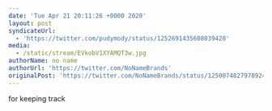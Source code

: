 ```yaml
---
date: 'Tue Apr 21 20:11:26 +0000 2020'
layout: post
syndicateUrl:
  - 'https://twitter.com/pudymody/status/1252691435608039428'
media:
  - /static/stream/EVkobV1XYAMQT3w.jpg
authorName: no name
authorUrl: 'https://twitter.com/NoNameBrands'
originalPost: 'https://twitter.com/NoNameBrands/status/1250074827978924034'
---
```

for keeping track 